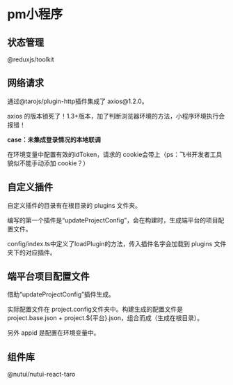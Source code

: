# pm小程序



## 状态管理

@reduxjs/toolkit

## 网络请求

通过@tarojs/plugin-http插件集成了 axios\@1.2.0。 &#x20;

axios 的版本锁死了！1.3+版本，加了判断浏览器环境的方法，小程序环境执行会报错！ &#x20;

**case：未集成登录情况的本地联调** &#x20;

在环境变量中配置有效的idToken，请求的 cookie会带上（ps：飞书开发者工具貌似不能手动添加 cookie？）

## 自定义插件

自定义插件的目录有在根目录的 plugins 文件夹。 &#x20;

编写的第一个插件是“updateProjectConfig”，会在构建时，生成端平台的项目配置文件。 &#x20;

config/index.ts中定义了loadPlugin的方法，传入插件名字会加载到 plugins 文件夹下的对应插件。

## 端平台项目配置文件

借助“updateProjectConfig”插件生成。 &#x20;

&#x20;实际配置文件在 project.config文件夹中。构建生成的配置文件是 project.base.json + project.\${平台}.json，组合而成（生成在根目录）。 &#x20;

另外 appid 是配置在环境变量中。

## 组件库

@nutui/nutui-react-taro
